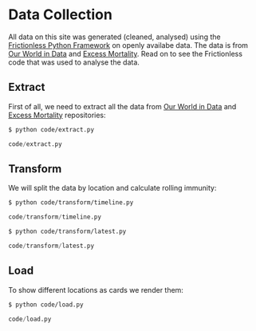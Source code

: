 # Data Collection

All data on this site was generated (cleaned, analysed) using the [Frictionless Python Framework](https://framework.frictionlessdata.io/) on openly availabe data. The data is from [Our World in Data](https://ourworldindata.org/coronavirus) and [Excess Mortality](https://github.com/dkobak/excess-mortality). Read on to see the Frictionless code that was used to analyse the data.

## Extract

First of all, we need to extract all the data from [Our World in Data](https://ourworldindata.org/coronavirus) and [Excess Mortality](https://github.com/dkobak/excess-mortality) repositories:

```bash
$ python code/extract.py
```

```python file
code/extract.py
```

## Transform

We will split the data by location and calculate rolling immunity:

```bash
$ python code/transform/timeline.py
```

```python file
code/transform/timeline.py
```

```bash
$ python code/transform/latest.py
```

```python file
code/transform/latest.py
```

## Load

To show different locations as cards we render them:

```bash
$ python code/load.py
```

```python file
code/load.py
```
